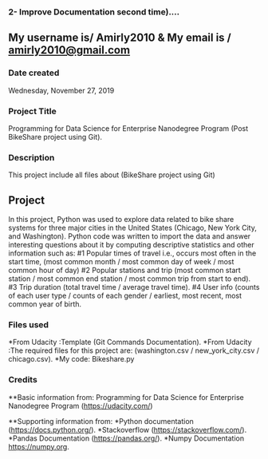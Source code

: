 ### 2- Improve Documentation second time)....
## My username is/ Amirly2010 & My email is / amirly2010@gmail.com

### Date created
Wednesday, November 27, 2019

### Project Title
Programming for Data Science for Enterprise Nanodegree Program (Post BikeShare project using Git).

### Description
This project include all files about (BikeShare project using Git)

## Project 
In this project, Python was used to explore data related to bike share systems for three major cities in the United States
(Chicago, New York City, and Washington).
Python code was written to import the data and answer interesting questions about it by computing descriptive statistics and other information such as:
#1 Popular times of travel  i.e., occurs most often in the start time, (most common month / most common day of week / most common hour of day)
#2 Popular stations and trip (most common start station / most common end station / most common trip from start to end).
#3 Trip duration (total travel time / average travel time).
#4 User info (counts of each user type / counts of each gender / earliest, most recent, most common year of birth.

### Files used
*From Udacity :Template (Git Commands Documentation).
*From Udacity :The required files for this project are: (washington.csv / new_york_city.csv / chicago.csv).
*My code: Bikeshare.py

### Credits
**Basic information from: Programming for Data Science for Enterprise Nanodegree Program 
(https://udacity.com/)

**Supporting information from:
*Python documentation (https://docs.python.org/).
*Stackoverflow (https://stackoverflow.com/).
*Pandas Documentation (https://pandas.org/).
*Numpy Documentation https://numpy.org.

